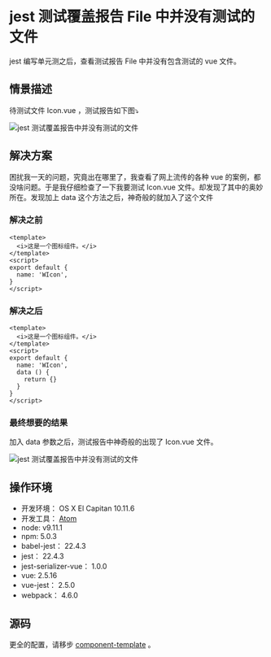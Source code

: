 # jest 测试覆盖报告 File 中并没有测试的文件

jest 编写单元测之后，查看测试报告 File 中并没有包含测试的 vue 文件。

## 情景描述

待测试文件 Icon.vue ，测试报告如下图⤵️

![jest 测试覆盖报告中并没有测试的文件](https://raw.githubusercontent.com/iq9891/blog/master/img/jest_file.png)

## 解决方案

困扰我一天的问题，究竟出在哪里了，我查看了网上流传的各种 vue 的案例，都没啥问题。于是我仔细检查了一下我要测试 Icon.vue 文件。却发现了其中的奥妙所在。发现加上 data 这个方法之后，神奇般的就加入了这个文件

### 解决之前

```
<template>
  <i>这是一个图标组件。</i>
</template>
<script>
export default {
  name: 'WIcon',
}
</script>
```

### 解决之后

```
<template>
  <i>这是一个图标组件。</i>
</template>
<script>
export default {
  name: 'WIcon',
  data () {
    return {}
  }
}
</script>
```

### 最终想要的结果

加入 data 参数之后，测试报告中神奇般的出现了 Icon.vue 文件。

![jest 测试覆盖报告中并没有测试的文件](https://raw.githubusercontent.com/iq9891/blog/master/img/jest_file_after.png)


## 操作环境

- 开发环境： OS X El Capitan 10.11.6
- 开发工具： [Atom](https://atom.io)
- node: v9.11.1
- npm: 5.0.3
- babel-jest： 22.4.3
- jest： 22.4.3
- jest-serializer-vue： 1.0.0
- vue: 2.5.16
- vue-jest： 2.5.0
- webpack： 4.6.0

## 源码

更全的配置，请移步 [component-template](https://github.com/fe6/component-template) 。
